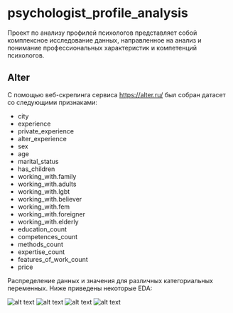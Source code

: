 # psychologist_profile_analysis
Проект по анализу профилей психологов представляет собой комплексное исследование данных, направленное на анализ и понимание профессиональных характеристик и компетенций психологов. 

## Alter

C помощью веб-скрепинга сервиса https://alter.ru/ был собран датасет со следующими признаками:

*	city
*	experience
*	private_experience
*	alter_experience
*	sex
*	age
*	marital_status
*	has_children
*	working_with.family
*	working_with.adults
*	working_with.lgbt
*	working_with.believer
*	working_with.fem
*	working_with.foreigner
*	working_with.elderly
*	education_count
*	competences_count
*	methods_count
*	expertise_count
*	features_of_work_count
*	price

Распределение данных и значения для различных категориальных переменных. Ниже приведены некоторые EDA:

![alt text]('https://github.com/shchitaev/psychologist_profile_analysis/blob/main/alter/alter_scatterplot_experience_price.png' "alter_scatterplot_experience_price")
![alt text]('https://github.com/shchitaev/psychologist_profile_analysis/blob/main/alter/alter_distribution_plots.png' "Alter distribution plots")
![alt text]('https://github.com/shchitaev/psychologist_profile_analysis/blob/main/alter/alter_distribution_of_price_scatterplot.png' "alter_distribution_of_price_scatterplot.png")
![alt text]('https://github.com/shchitaev/psychologist_profile_analysis/blob/main/alter/alter_correlation_matrix.png' "alter_correlation_matrix.png")


